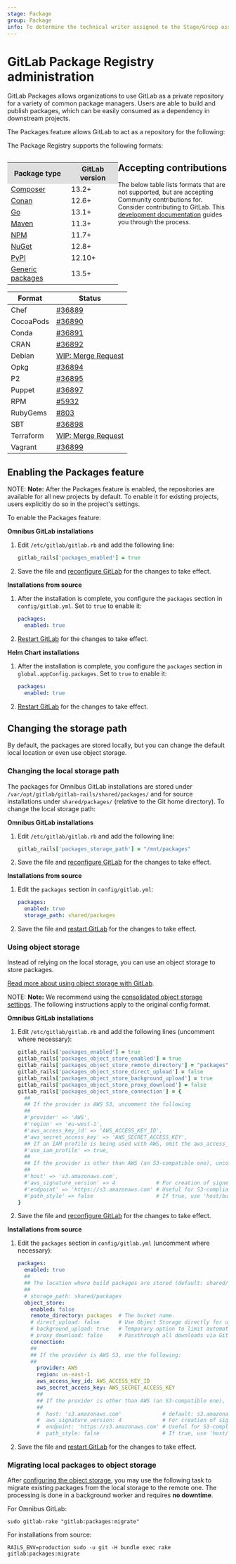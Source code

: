 ```yaml
---
stage: Package
group: Package
info: To determine the technical writer assigned to the Stage/Group associated with this page, see https://about.gitlab.com/handbook/engineering/ux/technical-writing/#assignments
---
```


# GitLab Package Registry administration

GitLab Packages allows organizations to use GitLab as a private repository
for a variety of common package managers. Users are able to build and publish
packages, which can be easily consumed as a dependency in downstream projects.

The Packages feature allows GitLab to act as a repository for the following:

The Package Registry supports the following formats:

<div class="row">
<div class="col-md-9">
<table align="left" style="width:50%">
<tr style="background:#dfdfdf"><th>Package type</th><th>GitLab version</th></tr>
<tr><td><a href="https://docs.gitlab.com/ee/user/packages/composer_repository/index.html">Composer</a></td><td>13.2+</td></tr>
<tr><td><a href="https://docs.gitlab.com/ee/user/packages/conan_repository/index.html">Conan</a></td><td>12.6+</td></tr>
<tr><td><a href="https://docs.gitlab.com/ee/user/packages/go_proxy/index.html">Go</a></td><td>13.1+</td></tr>
<tr><td><a href="https://docs.gitlab.com/ee/user/packages/maven_repository/index.html">Maven</a></td><td>11.3+</td></tr>
<tr><td><a href="https://docs.gitlab.com/ee/user/packages/npm_registry/index.html">NPM</a></td><td>11.7+</td></tr>
<tr><td><a href="https://docs.gitlab.com/ee/user/packages/nuget_repository/index.html">NuGet</a></td><td>12.8+</td></tr>
<tr><td><a href="https://docs.gitlab.com/ee/user/packages/pypi_repository/index.html">PyPI</a></td><td>12.10+</td></tr>
<tr><td><a href="https://docs.gitlab.com/ee/user/packages/generic_packages/index.html">Generic packages</a></td><td>13.5+</td></tr>
</table>
</div>
</div>

## Accepting contributions

The below table lists formats that are not supported, but are accepting Community contributions for. Consider contributing to GitLab. This [development documentation](../../development/packages.md)
guides you through the process.

| Format | Status |
| ------ | ------ |
| Chef      | [#36889](https://gitlab.com/gitlab-org/gitlab/-/issues/36889) |
| CocoaPods | [#36890](https://gitlab.com/gitlab-org/gitlab/-/issues/36890) |
| Conda     | [#36891](https://gitlab.com/gitlab-org/gitlab/-/issues/36891) |
| CRAN      | [#36892](https://gitlab.com/gitlab-org/gitlab/-/issues/36892) |
| Debian    | [WIP: Merge Request](https://gitlab.com/gitlab-org/gitlab/-/merge_requests/44746) |
| Opkg      | [#36894](https://gitlab.com/gitlab-org/gitlab/-/issues/36894) |
| P2        | [#36895](https://gitlab.com/gitlab-org/gitlab/-/issues/36895) |
| Puppet    | [#36897](https://gitlab.com/gitlab-org/gitlab/-/issues/36897) |
| RPM       | [#5932](https://gitlab.com/gitlab-org/gitlab/-/issues/5932) |
| RubyGems  | [#803](https://gitlab.com/gitlab-org/gitlab/-/issues/803) |
| SBT       | [#36898](https://gitlab.com/gitlab-org/gitlab/-/issues/36898) |
| Terraform | [WIP: Merge Request](https://gitlab.com/gitlab-org/gitlab/-/merge_requests/18834) |
| Vagrant   | [#36899](https://gitlab.com/gitlab-org/gitlab/-/issues/36899) |

## Enabling the Packages feature

NOTE: **Note:**
After the Packages feature is enabled, the repositories are available
for all new projects by default. To enable it for existing projects, users
explicitly do so in the project's settings.

To enable the Packages feature:

**Omnibus GitLab installations**

1. Edit `/etc/gitlab/gitlab.rb` and add the following line:

   ```ruby
   gitlab_rails['packages_enabled'] = true
   ```

1. Save the file and [reconfigure GitLab](../restart_gitlab.md#omnibus-gitlab-reconfigure "How to reconfigure Omnibus GitLab") for the changes to take effect.

**Installations from source**

1. After the installation is complete, you configure the `packages`
   section in `config/gitlab.yml`. Set to `true` to enable it:

   ```yaml
   packages:
     enabled: true
   ```

1. [Restart GitLab](../restart_gitlab.md#omnibus-gitlab-reconfigure "How to reconfigure Omnibus GitLab") for the changes to take effect.

**Helm Chart installations**

1. After the installation is complete, you configure the `packages`
   section in `global.appConfig.packages`. Set to `true` to enable it:

   ```yaml
   packages:
     enabled: true
   ```

1. [Restart GitLab](../restart_gitlab.md#helm-chart-installations "How to reconfigure Helm GitLab") for the changes to take effect.

## Changing the storage path

By default, the packages are stored locally, but you can change the default
local location or even use object storage.

### Changing the local storage path

The packages for Omnibus GitLab installations are stored under
`/var/opt/gitlab/gitlab-rails/shared/packages/` and for source
installations under `shared/packages/` (relative to the Git home directory).
To change the local storage path:

**Omnibus GitLab installations**

1. Edit `/etc/gitlab/gitlab.rb` and add the following line:

   ```ruby
   gitlab_rails['packages_storage_path'] = "/mnt/packages"
   ```

1. Save the file and [reconfigure GitLab](../restart_gitlab.md#omnibus-gitlab-reconfigure)
   for the changes to take effect.

**Installations from source**

1. Edit the `packages` section in `config/gitlab.yml`:

   ```yaml
   packages:
     enabled: true
     storage_path: shared/packages
   ```

1. Save the file and [restart GitLab](../restart_gitlab.md#installations-from-source) for the changes to take effect.

### Using object storage

Instead of relying on the local storage, you can use an object storage to
store packages.

[Read more about using object storage with GitLab](../object_storage.md).

NOTE: **Note:**
We recommend using the [consolidated object storage settings](../object_storage.md#consolidated-object-storage-configuration). The following instructions apply to the original config format.

**Omnibus GitLab installations**

1. Edit `/etc/gitlab/gitlab.rb` and add the following lines (uncomment where
   necessary):

   ```ruby
   gitlab_rails['packages_enabled'] = true
   gitlab_rails['packages_object_store_enabled'] = true
   gitlab_rails['packages_object_store_remote_directory'] = "packages" # The bucket name.
   gitlab_rails['packages_object_store_direct_upload'] = false         # Use Object Storage directly for uploads instead of background uploads if enabled (Default: false).
   gitlab_rails['packages_object_store_background_upload'] = true      # Temporary option to limit automatic upload (Default: true).
   gitlab_rails['packages_object_store_proxy_download'] = false        # Passthrough all downloads via GitLab instead of using Redirects to Object Storage.
   gitlab_rails['packages_object_store_connection'] = {
     ##
     ## If the provider is AWS S3, uncomment the following
     ##
     #'provider' => 'AWS',
     #'region' => 'eu-west-1',
     #'aws_access_key_id' => 'AWS_ACCESS_KEY_ID',
     #'aws_secret_access_key' => 'AWS_SECRET_ACCESS_KEY',
     ## If an IAM profile is being used with AWS, omit the aws_access_key_id and aws_secret_access_key and uncomment
     #'use_iam_profile' => true,
     ##
     ## If the provider is other than AWS (an S3-compatible one), uncomment the following
     ##
     #'host' => 's3.amazonaws.com',
     #'aws_signature_version' => 4             # For creation of signed URLs. Set to 2 if provider does not support v4.
     #'endpoint' => 'https://s3.amazonaws.com' # Useful for S3-compliant services such as DigitalOcean Spaces.
     #'path_style' => false                    # If true, use 'host/bucket_name/object' instead of 'bucket_name.host/object'.
   }
   ```

1. Save the file and [reconfigure GitLab](../restart_gitlab.md#omnibus-gitlab-reconfigure)
   for the changes to take effect.

**Installations from source**

1. Edit the `packages` section in `config/gitlab.yml` (uncomment where necessary):

   ```yaml
   packages:
     enabled: true
     ##
     ## The location where build packages are stored (default: shared/packages).
     ##
     # storage_path: shared/packages
     object_store:
       enabled: false
       remote_directory: packages  # The bucket name.
       # direct_upload: false      # Use Object Storage directly for uploads instead of background uploads if enabled (Default: false).
       # background_upload: true   # Temporary option to limit automatic upload (Default: true).
       # proxy_download: false     # Passthrough all downloads via GitLab instead of using Redirects to Object Storage.
       connection:
       ##
       ## If the provider is AWS S3, use the following:
       ##
         provider: AWS
         region: us-east-1
         aws_access_key_id: AWS_ACCESS_KEY_ID
         aws_secret_access_key: AWS_SECRET_ACCESS_KEY
         ##
         ## If the provider is other than AWS (an S3-compatible one), comment out the previous 4 lines and use the following instead:
         ##
         #  host: 's3.amazonaws.com'             # default: s3.amazonaws.com.
         #  aws_signature_version: 4             # For creation of signed URLs. Set to 2 if provider does not support v4.
         #  endpoint: 'https://s3.amazonaws.com' # Useful for S3-compliant services such as DigitalOcean Spaces.
         #  path_style: false                    # If true, use 'host/bucket_name/object' instead of 'bucket_name.host/object'.
   ```

1. Save the file and [restart GitLab](../restart_gitlab.md#installations-from-source) for the changes to take effect.

### Migrating local packages to object storage

After [configuring the object storage](#using-object-storage), you may use the
following task to migrate existing packages from the local storage to the remote one.
The processing is done in a background worker and requires **no downtime**.

For Omnibus GitLab:

```shell
sudo gitlab-rake "gitlab:packages:migrate"
```

For installations from source:

```shell
RAILS_ENV=production sudo -u git -H bundle exec rake gitlab:packages:migrate
```
